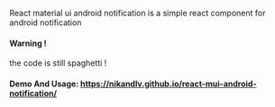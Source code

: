 React material ui android notification
is a simple react component for android notification
#### Warning !
the code is still spaghetti !
#### Demo And Usage: https://nikandlv.github.io/react-mui-android-notification/ 
